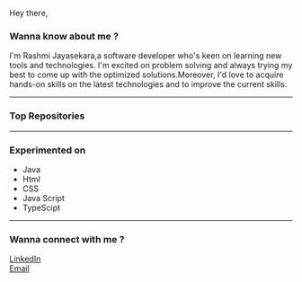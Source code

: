 Hey there,
<h3>Wanna know about me ?</h3>
I'm Rashmi Jayasekara,a software developer who's keen on learning new tools and technologies. I'm excited on problem solving and always trying my best to come up with the optimized solutions.Moreover, I'd love to acquire hands-on skills on the latest technologies and to improve the current skills. 
<hr>
<h3>Top Repositories</h3>


<hr>
<h3>Experimented on</h3>
<ul>
   <li>Java</li>
   <li>Html</li>
   <li>CSS</li>
   <li>Java Script</li>
   <li>TypeScipt</li>
</ul>

<hr>
<h3>Wanna connect with me ?</h3>

[LinkedIn](www.linkedin.com/in/rashmi-jayasekara) <br>
[Email](mailto:jayasekara7899@gmail.com)




   



<!---
rashmijayasekara/rashmijayasekara is a ✨ special ✨ repository because its `README.md` (this file) appears on your GitHub profile.
You can click the Preview link to take a look at your changes.
--->


